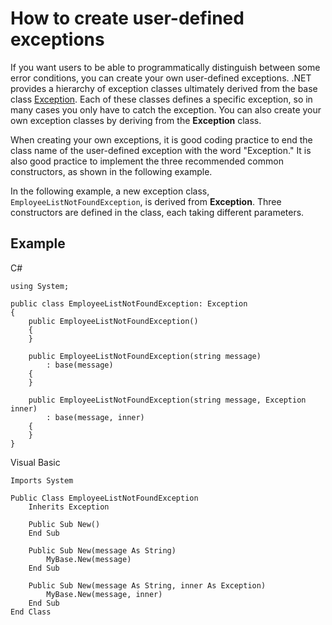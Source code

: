 # How to create user-defined exceptions

If you want users to be able to programmatically distinguish between some error conditions, you can create your own user-defined exceptions. .NET provides a hierarchy of exception classes ultimately derived from the base class [Exception](https://msdn.microsoft.com/library/system.exception). Each of these classes defines a specific exception, so in many cases you only have to catch the exception. You can also create your own exception classes by deriving from the **Exception** class.

When creating your own exceptions, it is good coding practice to end the class name of the user-defined exception with the word "Exception." It is also good practice to implement the three recommended common constructors, as shown in the following example.

In the following example, a new exception class, `EmployeeListNotFoundException`, is derived from **Exception**. Three constructors are defined in the class, each taking different parameters.

## Example

C#
```
using System;

public class EmployeeListNotFoundException: Exception
{
    public EmployeeListNotFoundException()
    {
    }

    public EmployeeListNotFoundException(string message)
        : base(message)
    {
    }

    public EmployeeListNotFoundException(string message, Exception inner)
        : base(message, inner)
    {
    }
}
```

Visual Basic
```
Imports System

Public Class EmployeeListNotFoundException
    Inherits Exception

    Public Sub New()
    End Sub

    Public Sub New(message As String)
        MyBase.New(message)
    End Sub

    Public Sub New(message As String, inner As Exception)
        MyBase.New(message, inner)
    End Sub
End Class
```
